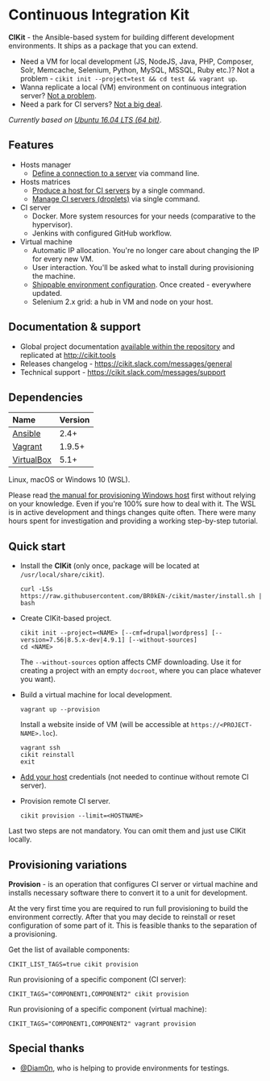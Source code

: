# Continuous Integration Kit

**CIKit** - the Ansible-based system for building different development environments. It ships as a package that you can extend.

- Need a VM for local development (JS, NodeJS, Java, PHP, Composer, Solr, Memcache, Selenium, Python, MySQL, MSSQL, Ruby etc.)? Not a problem - `cikit init --project=test && cd test && vagrant up`.
- Wanna replicate a local (VM) environment on continuous integration server? [Not a problem](docs/matrix).
- Need a park for CI servers? [Not a big deal](docs/matrix).

*Currently based on [Ubuntu 16.04 LTS (64 bit)](docs/vagrant/box)*.

## Features

- Hosts manager
  - [Define a connection to a server](docs/hosts-manager) via command line.
- Hosts matrices
  - [Produce a host for CI servers](docs/matrix#usage) by a single command.
  - [Manage CI servers (droplets)](docs/matrix#management) via single command.
- CI server
  - Docker. More system resources for your needs (comparative to the hypervisor).
  - Jenkins with configured GitHub workflow.
- Virtual machine
  - Automatic IP allocation. You're no longer care about changing the IP for every new VM.
  - User interaction. You'll be asked what to install during provisioning the machine.
  - [Shippable environment configuration](docs/project/env-config). Once created - everywhere updated.
  - Selenium 2.x grid: a hub in VM and node on your host.

## Documentation & support

- Global project documentation [available within the repository](docs#documentation) and replicated at http://cikit.tools
- Releases changelog - https://cikit.slack.com/messages/general
- Technical support - https://cikit.slack.com/messages/support

## Dependencies

|Name|Version|
|:---|:---|
|[Ansible](https://github.com/ansible/ansible)|2.4+|
|[Vagrant](https://github.com/hashicorp/vagrant)|1.9.5+|
|[VirtualBox](https://www.virtualbox.org)|5.1+|

Linux, macOS or Windows 10 (WSL).

Please read [the manual for provisioning Windows host](docs/vagrant/wsl) first without relying on your knowledge. Even if you're 100% sure how to deal with it. The WSL is in active development and things changes quite often. There were many hours spent for investigation and providing a working step-by-step tutorial.

## Quick start

- Install the **CIKit** (only once, package will be located at `/usr/local/share/cikit`).

  ```shell
  curl -LSs https://raw.githubusercontent.com/BR0kEN-/cikit/master/install.sh | bash
  ```

- Create CIKit-based project.

  ```shell
  cikit init --project=<NAME> [--cmf=drupal|wordpress] [--version=7.56|8.5.x-dev|4.9.1] [--without-sources]
  cd <NAME>
  ```

  The `--without-sources` option affects CMF downloading. Use it for creating a project with an empty `docroot`, where you can place whatever you want).

- Build a virtual machine for local development.

  ```shell
  vagrant up --provision
  ```

  Install a website inside of VM (will be accessible at `https://<PROJECT-NAME>.loc`).

  ```shell
  vagrant ssh
  cikit reinstall
  exit
  ```

- [Add your host](docs/hosts-manager) credentials (not needed to continue without remote CI server).

- Provision remote CI server.

  ```
  cikit provision --limit=<HOSTNAME>
  ```

Last two steps are not mandatory. You can omit them and just use CIKit locally.

## Provisioning variations

**Provision** - is an operation that configures CI server or virtual machine and installs necessary software there to convert it to a unit for development.

At the very first time you are required to run full provisioning to build the environment correctly. After that you may decide to reinstall or reset configuration of some part of it. This is feasible thanks to the separation of a provisioning.

Get the list of available components:

```shell
CIKIT_LIST_TAGS=true cikit provision
```

Run provisioning of a specific component (CI server):

```shell
CIKIT_TAGS="COMPONENT1,COMPONENT2" cikit provision
```

Run provisioning of a specific component (virtual machine):

```shell
CIKIT_TAGS="COMPONENT1,COMPONENT2" vagrant provision
```

## Special thanks

- [@Diam0n](https://github.com/Diam0n), who is helping to provide environments for testings.
